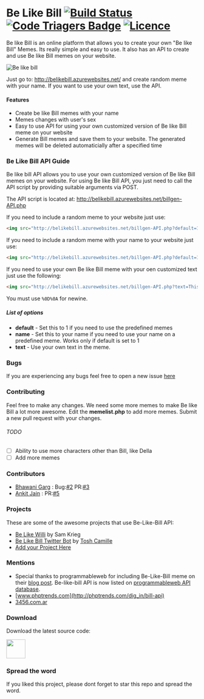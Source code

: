 # Be Like Bill [![Build Status](https://travis-ci.org/gautamkrishnar/Be-Like-Bill.svg?branch=master)](https://travis-ci.org/gautamkrishnar/Be-Like-Bill) [![Code Triagers Badge](http://www.codetriage.com/gautamkrishnar/be-like-bill/badges/users.svg)](http://www.codetriage.com/gautamkrishnar/be-like-bill) [![Licence](https://img.shields.io/:license-gpl3-blue.svg?style=flat)](https://github.com/gautamkrishnar/Be-Like-Bill/blob/master/LICENSE) 
Be like Bill is an online platform that allows you to create your own "Be like Bill" Memes. Its really simple and easy to use. It also has an API to create and use Be like Bill memes on your website.

![Be like bill](http://i.imgur.com/1cXQOFT.jpg)

Just go to: http://belikebill.azurewebsites.net/ and create random meme with your name. If you want to use your own text, use the API.

#### Features
* Create be like Bill memes with your name
* Memes changes with user's sex
* Easy to use API for using your own customized version of Be like Bill meme on your website
* Generate Bill memes and save them to your website. The generated memes will be deleted automaticially after a specified time

### Be Like Bill API Guide
Be like bill API allows you to use your own customized version of Be like Bill memes on your website. For using Be like Bill API, you just need to call the API script by providing suitable arguments via POST. 

The API script is located at:  http://belikebill.azurewebsites.net/billgen-API.php

If you need to include a random meme to your website just use:

```html
<img src="http://belikebill.azurewebsites.net/billgen-API.php?default=1" />
```

If you need to include a random meme with your name to your website just use:


```html
<img src="http://belikebill.azurewebsites.net/billgen-API.php?default=1&name=yourname" /> 
```

If you need to use your own Be like Bill meme with your oen customized text just use the following:

```html
<img src="http://belikebill.azurewebsites.net/billgen-API.php?text=This is Bill%0D%0ABe Like Bill" />

```

You must use `%0D%0A` for newine.


##### List of options
* **default** - Set this to 1 if you need to use the predefined memes
* **name**    - Set this to your name if you need to use your name on a predefined meme. Works only if default is set to 1 
* **text**    - Use your own text in the meme.

### Bugs
If you are experiencing any bugs feel free to open  a new issue [here](https://github.com/gautamkrishnar/Be-Like-Bill/issues/new) 

### Contributing
Feel free to make any changes. We need some more memes to make Be like Bill a lot more awesome. Edit the **memelist.php** to add more memes. Submit a new pull request with your changes.

###### TODO
- [ ] Ability to use more characters other than Bill, like Della
- [ ] Add more memes

### Contributors
* [Bhawani Garg](https://github.com/BhawaniGarg) : Bug:[#2](https://github.com/gautamkrishnar/Be-Like-Bill/issues/2) PR:[#3](https://github.com/gautamkrishnar/Be-Like-Bill/pull/3)
* [Ankit Jain](https://github.com/ankitjain28may) : PR:[#5](https://github.com/gautamkrishnar/Be-Like-Bill/pull/5)

### Projects
These are some of the awesome projects that use Be-Like-Bill API:
* [Be Like Willi](http://samkrieg.ch/willi/) by Sam Krieg
* [Be Like Bill Twitter Bot](https://github.com/CamTosh/Be-like-bill-bot) by [Tosh Camille](https://github.com/CamTosh)
* [Add your Project Here](mailto:r.gautamkrishna@gmail.com)

### Mentions
* Special thanks to programmableweb for including Be-Like-Bill meme on their [blog post](http://www.programmableweb.com/news/daily-api-roundup-google-consumer-surveys-be-bill-vendasta-mediamath-reckon-one/brief/2016/04/27). Be-like-bill API is now listed on [programmableweb API database](http://www.programmableweb.com/api/be-bill).
* [www.phptrends.com](http://phptrends.com/dig_in/bill-api)
* [3456.com.ar](https://3456.com.ar//Be_Like_Bill_%28se_como_Bill%29.html)

### Download
Download the latest source code:

 <a href="https://github.com/gautamkrishnar/Be-Like-Bill/releases/latest">
 <img src="http://scubarkada.com/tpl/design1/download-button-blue-300x133.png" height="50px" width="inherit" /></a>

### Spread the word
If you liked this project, please dont forget to star this repo and spread the word.
